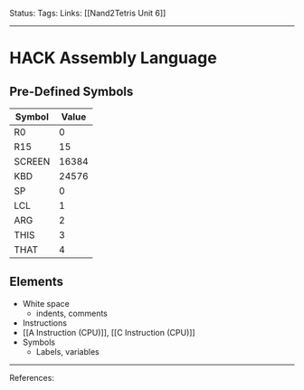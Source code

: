 Status:
Tags:
Links: [[Nand2Tetris Unit 6]]
___
# HACK Assembly Language
## Pre-Defined Symbols
| Symbol | Value |
| ------ | ----- |
| R0     | 0     |
| R15    | 15    |
| SCREEN | 16384 |
| KBD    | 24576 |
| SP     | 0     |
| LCL    | 1     |
| ARG    | 2     |
| THIS   | 3     |
| THAT   | 4     |
## Elements
- White space
	- indents, comments
- Instructions
- [[A Instruction (CPU)]], [[C Instruction (CPU)]]
- Symbols
	- Labels, variables
___
References:
